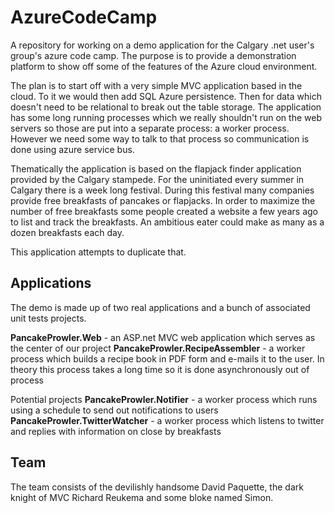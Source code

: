 AzureCodeCamp
=============

A repository for working on a demo application for the Calgary .net user's group's azure code camp.  The purpose is to provide a demonstration platform to show off some of the features of the Azure cloud environment. 

The plan is to start off with a very simple MVC application based in the cloud. To it we would then add SQL Azure persistence.  Then for data which doesn't need to be relational to break out the table storage. The application has some long running processes which we really shouldn't run on the web servers so those are put into a separate process: a worker process. However we need some way to talk to that process so communication is done using azure service bus. 

Thematically the application is based on the flapjack finder application provided by the Calgary stampede. For the uninitiated every summer in Calgary there is a week long festival. During this festival many companies provide free breakfasts of pancakes or flapjacks. In order to maximize the number of free breakfasts some people created a website a few years ago to list and track the breakfasts. An ambitious eater could make as many as a dozen breakfasts each day. 

This application attempts to duplicate that.


Applications
------------

The demo is made up of two real applications and a bunch of associated unit tests projects. 

**PancakeProwler.Web** - an ASP.net MVC web application which serves as the center of our project
**PancakeProwler.RecipeAssembler** - a worker process which builds a recipe book in PDF form and e-mails it to the user. In theory this process takes a long time so it is done asynchronously out of process

Potential projects
**PancakeProwler.Notifier** - a worker process which runs using a schedule to send out notifications to users
**PancakeProwler.TwitterWatcher** - a worker process which listens to twitter and replies with information on close by breakfasts


Team
----

The team consists of the devilishly handsome David Paquette, the dark knight of MVC Richard Reukema and some bloke named Simon.
